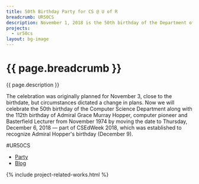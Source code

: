 ```yaml
---
title: 50th Birthday Party for CS @ U of R
breadcrumb: UR50CS
description: November 1, 2018 is the 50th birthday of the Department of Computer Science at the University of Regina.
projects: 
  - ur50cs
layout: bg-image
---
```

# {{ page.breadcrumb }}

{{ page.description }}

The celebration was originally planned for November 3, close to the birthdate, but circumstances dictated a change in plans. Now we will celebrate the 50th birthday of the Computer Science Department along with the 112th birthday of Admiral Grace Murray Hopper, computer pioneer and Basterfield Lecturer from November 1974 by moving the date to Thursday, December 6, 2018 &mdash; part of CSEdWeek 2018, which was established to recognize Admiral Hopper's birthday (December 9).

\#UR50CS

* [Party](party.html)
* [Blog](https://ur50.cs.uregina.ca/)

{% include project-related-works.html %}
